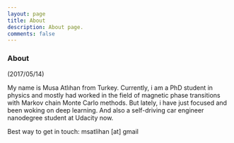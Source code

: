 ```yaml
---
layout: page
title: About
description: About page.
comments: false
---
```

### About

(2017/05/14)

My name is Musa Atlıhan from Turkey. Currently, i am a PhD student in physics and mostly had worked in the field of magnetic phase transitions with Markov chain Monte Carlo methods. But lately, i have just focused and been woking on deep learning. And also a self-driving car engineer nanodegree student at Udacity now.

Best way to get in touch: msatlihan [at] gmail